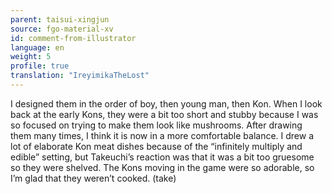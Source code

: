 ```yaml
---
parent: taisui-xingjun
source: fgo-material-xv
id: comment-from-illustrator
language: en
weight: 5
profile: true
translation: "IreyimikaTheLost"
---
```


I designed them in the order of boy, then young man, then Kon. When I look back at the early Kons, they were a bit too short and stubby because I was so focused on trying to make them look like mushrooms. After drawing them many times, I think it is now in a more comfortable balance. I drew a lot of elaborate Kon meat dishes because of the “infinitely multiply and edible” setting, but Takeuchi’s reaction was that it was a bit too gruesome so they were shelved. The Kons moving in the game were so adorable, so I’m glad that they weren’t cooked. (take)
